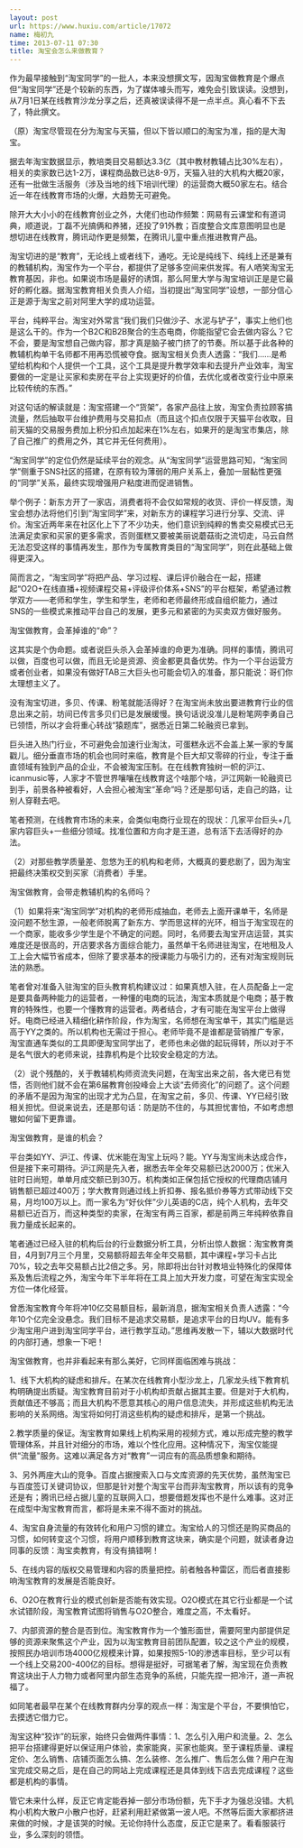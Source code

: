 ```yaml
---
layout: post
url: https://www.huxiu.com/article/17072
name: 梅初九
time: 2013-07-11 07:30
title: 淘宝会怎么来做教育？
---
```

作为最早接触到“淘宝同学”的一批人，本来没想撰文写，因淘宝做教育是个爆点但“淘宝同学”还是个较新的东西，为了媒体噱头而写，难免会引致误读。没想到，从7月1日某在线教育沙龙分享之后，还真被误读得不是一点半点。真心看不下去了，特此撰文。

（原）淘宝尽管现在分为淘宝与天猫，但以下皆以顺口的淘宝为准，指的是大淘宝。

据去年淘宝数据显示，教培类目交易额达3.3亿（其中教材教辅占比30%左右），相关的卖家数已达1-2万，课程商品数已达8-9万，天猫入驻的大机构大概20家，还有一批做生活服务（涉及当地的线下培训代理）的运营商大概50家左右。结合近一年在线教育市场的火爆，大趋势无可避免。

除开大大小小的在线教育创业之外，大佬们也动作频繁：网易有云课堂和有道词典，顺道说，丁磊不光搞俩和养猪，还投了91外教；百度整合文库意图明显也是想切进在线教育，腾讯动作更是频繁，在腾讯儿童中重点推进教育产品。

淘宝切进的是“教育”，无论线上或者线下，通吃。无论是纯线下、纯线上还是兼有的教辅机构，淘宝作为一个平台，都提供了足够多空间来供发挥。有人哂笑淘宝无教育基因，非也。如果说市场是最好的诱饵，那么阿里大学与淘宝培训正是是它最好的孵化器。据淘宝教育相关负责人介绍，当初提出“淘宝同学”设想，一部分信心正是源于淘宝之前对阿里大学的成功运营。

平台，纯粹平台。淘宝对外常言“我们我们只做沙子、水泥与铲子”，事实上他们也是这么干的。作为一个B2C和B2B聚合的生态电商，你能指望它会去做内容么？它不会，要是淘宝想自己做内容，那才真是脑子被门挤了的节奏。所以基于此各种的教辅机构单干名师都不用再恐慌被夺食。据淘宝相关负责人透露：“我们……是希望给机构和个人提供一个工具，这个工具是提升教学效率和去提升产业效率，淘宝要做的一定是让买家和卖房在平台上实现更好的价值，去优化或者改变行业中原来比较传统的东西。”

对这句话的解读就是：淘宝搭建一个“货架”，各家产品往上放，淘宝负责拉顾客搞流量，然后抽取平台维护费用与交易扣点（而且这个扣点仅限于天猫平台收取，目前天猫的交易服务费加上积分扣点加起来在1%左右，如果开的是淘宝市集店，除了自己推广的费用之外，其它并无任何费用）。

“淘宝同学”的定位仍然是延续平台的观念。从“淘宝同学”运营思路可知，“淘宝同学”侧重于SNS社区的搭建，在原有较为薄弱的用户关系上，叠加一层黏性更强的“同学”关系，最终实现增强用户粘度进而促进销售。

举个例子：新东方开了一家店，消费者将不会仅如常规的收货、评价一样反馈，淘宝会想办法将他们引到“淘宝同学”来，对新东方的课程学习进行分享、交流、评价。淘宝近两年来在社区化上下了不少功夫，他们意识到纯粹的售卖交易模式已无法满足卖家和买家的更多需求，否则蛋糕又要被美丽说蘑菇街之流切走，马云自然无法忍受这样的事情再发生，那作为专属教育类目的“淘宝同学”，则在此基础上做得更深入。

简而言之，“淘宝同学”将把产品、学习过程、课后评价融合在一起，搭建起“O2O+在线直播+视频课程交易+评级评价体系+SNS”的平台框架，希望通过教学双方——老师和学生，学生和学生，老师和老师最终形成自组织能力，通过SNS的一些模式来推动平台自己的发展，更多元和紧密的为买卖双方做好服务。

淘宝做教育，会革掉谁的“命”？

这其实是个伪命题。或者说巨头杀入会革掉谁的命更为准确。同样的事情，腾讯可以做，百度也可以做，而且无论是资源、资金都更具备优势。作为一个平台运营方或者创业者，如果没有做好TAB三大巨头也可能会切入的准备，那只能说：哥们你太理想主义了。

没有淘宝切进，多贝、传课、粉笔就能活得好？在淘宝尚未放出要进教育行业的信息出来之前，坊间已传言多贝们已是发展缓慢。换句话说没准儿是粉笔网李勇自己已领悟，所以才会将重心转战“猿题库”，据悉近日第二轮融资已拿到。

巨头进入热门行业，不可避免会加速行业淘汰，可蛋糕永远不会盖上某一家的专属戳儿。细分垂直市场的机会也同时来临，教育是个巨大却又零碎的行业，专注于垂直领域有独到产品的企业，不会被淘宝压制。在在线教育独树一帜的沪江、icanmusic等，人家才不管世界嚷嚷在线教育这个啥那个啥，沪江网新一轮融资已到手，前景各种被看好，人会担心被淘宝“革命”吗？还是那句话，走自己的路，让别人穿鞋去吧。

笔者预测，在线教育市场的未来，会类似电商行业现在的现状：几家平台巨头+几家内容巨头+一些细分领域。找准位置和方向才是王道，总有活下去活得好的办法。

（2）对那些教学质量差、忽悠为王的机构和老师，大概真的要悲剧了，因为淘宝把最终决策权交到买家（消费者）手里。

淘宝做教育，会带走教辅机构的名师吗？

（1）如果将来“淘宝同学”对机构的老师形成抽血，老师去上面开课单干，名师是没问题不愁生源，一般老师脱离了新东方、学而思这样的光环，相当于淘宝现在的一个商家，能收多少学生是个不确定的问题。同时，名师要去淘宝开店运营，其实难度还是很高的，开店要求各方面综合能力，虽然单干名师进驻淘宝，在地租及人工上会大幅节省成本，但除了要求基本的授课能力与吸引力的，还有对淘宝规则玩法的熟悉。

笔者曾对准备入驻淘宝的巨头教育机构建议过：如果真想入驻，在人员配备上一定是要具备两种能力的运营者，一种懂的电商的玩法，淘宝本质就是个电商；基于教育的特殊性，也要一个懂教育的运营者。两者结合，才有可能在淘宝平台上做得好。电商已经进入精细化耕作阶段，作为淘宝，名师想在淘宝单干，其实门槛是远高于YY之类的。所以机构也无需过于担心。老师毕竟不是谁都是营销推广专家，淘宝直通车类似的工具即便淘宝同学出了，老师也未必做的起玩得转，所以对于不是名气很大的老师来说，挂靠机构是个比较安全稳定的方法。

（2）说个残酷的，关于教辅机构师资流失问题，在淘宝出来之前，各大佬已有觉悟，否则他们就不会在第6届教育创投峰会上大谈“去师资化”的问题了。这个问题的矛盾不是因为淘宝的出现才尤为凸显，在淘宝之前，多贝、传课、YY已经引致相关担忧。但说来说去，还是那句话：防是防不住的，与其担忧害怕，不如考虑想辙如何留下更靠谱。

淘宝做教育，是谁的机会？

平台类如YY、沪江、传课、优米能在淘宝上玩吗？能。YY与淘宝尚未达成合作，但是接下来可期待。沪江网是先入者，据悉去年全年交易额已达2000万；优米入驻时日尚短，单单月成交额已到30万。机构类如正保包括它授权的代理商店铺月销售额已超过400万；学大教育则通过线上折扣券、报名抵价券等方式带动线下交易，月均100万以上。而一家名为“好伙伴”少儿英语的C店，纯个人机构，去年交易额已近百万，而这种类型的卖家，在淘宝有两三百家，都是前两三年纯粹依靠自我力量成长起来的。

笔者通过已经入驻的机构后台的行业数据分析工具，分析出惊人数据：淘宝教育类目，4月到7月三个月里，交易额将超去年全年交易额，其中课程+学习卡占比70%，较之去年交易额占比2倍之多。另，除即将出台针对教培业特殊化的保障体系及售后流程之外，淘宝今年下半年将在工具上加大开发力度，可望在淘宝实现全方位一体化经营。

曾悉淘宝教育今年将冲10亿交易额目标，最新消息，据淘宝相关负责人透露：“今年10个亿完全没悬念。我们目标不是追求交易额，是追求平台的日均UV。能有多少淘宝用户进到淘宝同学平台，进行教学互动。”思维再发散一下，辅以大数据时代的内部打通，想象一下吧！

淘宝做教育，也并非看起来有那么美好，它同样面临困难与挑战：

1、线下大机构的疑虑和排斥。在某次在线教育小型沙龙上，几家龙头线下教育机构明确提出质疑。淘宝教育目前对于小机构却贡献占据其主要。但是对于大机构，贡献值还不够高；而且大机构不愿意其核心的用户信息流失，并形成这些机构无法影响的关系网络。淘宝将如何打消这些机构的疑虑和排斥，是第一个挑战。

2.教学质量的保证。淘宝教育如果线上机构采用的视频方式，难以形成完整的教学管理体系，并且针对细分的市场，难以个性化应用。这种情况下，淘宝仅能提供“流量"服务。这难以满足各方对“教育”一词应有的高品质想象和期待。

3、另外两座大山的竞争。百度占据搜索入口与文库资源的先天优势，虽然淘宝已与百度签订关键词协议，但那是针对整个淘宝平台而非淘宝教育，所以该有的竞争还是有；腾讯已经占据儿童的互联网入口，想要借题发挥也不是什么难事。这对正在成型中淘宝教育而言，都将是未来不得不面对的挑战。

4、淘宝自身流量的有效转化和用户习惯的建立。淘宝给人的习惯还是购买商品的习惯，如何转变这个习惯，将用户顺移到教育这块来，确实是个问题，就读者身边同事的反馈：淘宝卖教育，有没有搞错啊！

5、在线内容的版权交易管理和内容的质量把控。前者触各种雷区，而后者直接影响淘宝教育的发展是否能良好。

6、O2O在教育行业的模式创新是否能有效实现。O2O模式在其它行业都是一个试水试错阶段，淘宝教育试图将销售与O2O整合，难度之高，不太看好。

7、内部资源的整合是否到位。淘宝教育作为一个雏形面世，需要阿里内部提供足够的资源来聚焦这个产业，因为以淘宝教育目前团队配置，较之这个产业的规模，按照民办培训市场4000亿规模来计算，如果按照5-10的渗透率目标，至少可以有一个线上交易200-400亿的目标。想得是挺好，可据笔者了解，淘宝现在负责教育这块出于人力物力或者阿里内部生态竞争的系统，只能先捏一把冷汗，道一声祝福了。

如同笔者最早在某个在线教育群内分享的观点一样：淘宝是个平台，不要惧怕它，去摸透它借力它。

淘宝这种“狡诈”的玩家，始终只会做两件事情：1、怎么引入用户和流量。2、怎么把平台搭建得更好以保证用户体验，卖家能爽，买家也能爽。至于课程质量、课程定价、怎么销售、店铺页面怎么搞、怎么装修、怎么推广、售后怎么做？用户在淘宝完成交易之后，是在自己的网站上完成课程还是具体到线下店去完成课程？这些都是机构的事情。

管它未来什么样，反正它肯定能吞掉一部分市场份额，先下手才为强总没错。大机构小机构大散户小散户也好，赶紧利用赶紧做第一波人吧。不然等后面大家都挤进来做的时候，才是该哭的时候。无论你持什么态度，反正它是来了。看看服装行业，多么深刻的领悟。


